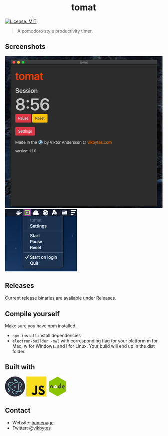<h1 align="center">tomat</h1>
<p>
  <a href="#" target="_blank">
    <img alt="License: MIT" src="https://img.shields.io/github/license/vikbytes/tomat-electron?style=for-the-badge" />
  </a>
</p>

> A pomodoro style productivity timer.

## Screenshots

<img src="./img/settings-screenshot.png" />
<img src="./img/tray-screenshot.png" />

## Releases

Current release binaries are available under Releases.

## Compile yourself

Make sure you have npm installed.

- `npm install` install dependencies
- `electron-builder -mwl` with corresponding flag for your platform
  m for Mac, w for Windows, and l for Linux.
  Your build will end up in the dist folder.

## Built with

<p float="left">
  <a href="https://www.electronjs.org/" target="_blank">
    <img src="./img/electronjs.png" width=64px height=64px />
  </a>
  <a href="https://en.wikipedia.org/wiki/JavaScript" target="_blank">
    <img src="./img/js.png" width=64px height=64px />
  </a>
  <a href="https://nodejs.org/en/" target="_blank">
    <img src="./img/nodejs.png" width=64px height=64px />
  </a>
</p>

## Contact

- Website: [homepage](https://www.vikbytes.com)
- Twitter: [@vikbytes](https://twitter.com/vikbytes)
